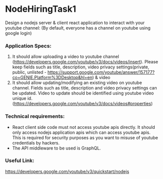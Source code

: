 # NodeHiringTask1
Design a nodejs server & client react application to interact with your youtube channel: (By default, everyone has a channel on youtube using google login) 

### Application Specs: 
1. It should allow uploading a video to youtube channel (https://developers.google.com/youtube/v3/docs/videos/insert). Please keep fields such as title, description, video privacy settings(private, public, unlisted - https://support.google.com/youtube/answer/157177?co=GENIE.Platform%3DDesktop&hl=en) & video 
2. It should allow updating/modifying an existing video on youtube channel. Fields such as title, description and video privacy settings can be updated. Video to update should be identified using youtube video unique id. (https://developers.google.com/youtube/v3/docs/videos#properties)

### Technical requirements: 
* React client side code must not access youtube apis directly. It should only access nodejs application apis which can access youtube apis. This is required for security purposes as you want to misuse of youtube credentials by hackers.
* The API middleware to be used is GraphQL. 
 
### Useful Link: 
https://developers.google.com/youtube/v3/quickstart/nodejs
